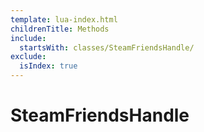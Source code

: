```yaml
---
template: lua-index.html
childrenTitle: Methods
include:
  startsWith: classes/SteamFriendsHandle/
exclude:
  isIndex: true
---
```


# SteamFriendsHandle
